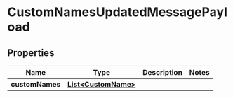 
# CustomNamesUpdatedMessagePayload

## Properties
Name | Type | Description | Notes
------------ | ------------- | ------------- | -------------
**customNames** | [**List&lt;CustomName&gt;**](CustomName.md) |  | 



